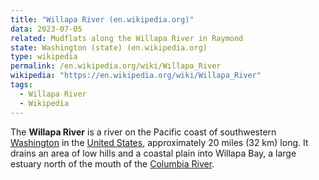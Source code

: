 ```yaml
---
title: "Willapa River (en.wikipedia.org)"
data: 2023-07-05
related: Mudflats along the Willapa River in Raymond
state: Washington (state) (en.wikipedia.org)
type: wikipedia
permalink: /en.wikipedia.org/wiki/Willapa_River
wikipedia: "https://en.wikipedia.org/wiki/Willapa_River"
tags:
  - Willapa River
  - Wikipedia
---
```

The **Willapa River** is a river on the Pacific coast of southwestern [Washington](/en.wikipedia.org/wiki/Washington_(state)) in the [United States](/en.wikipedia.org/wiki/United_States), approximately 20 miles (32 km) long. It drains an area of low hills and a coastal plain into Willapa Bay, a large estuary north of the mouth of the [Columbia River](/en.wikipedia.org/wiki/Columbia_River).